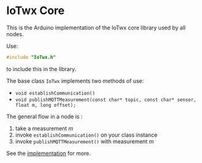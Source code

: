 # IoTwx Core

This is the Arduino implementation of the IoTwx core library used by all nodes.

Use:

```C
#include "IoTwx.h"
```

to include this in the library.

The base class `IoTwx` implements two methods of use:

* `void establishCommunication()`
* `void publishMQTTMeasurement(const char* topic, const char* sensor, float m, long offset);`

The general flow in a node is :

1. take a measurement _m_
2. invoke `establishCommunication()` on your class instance
3. invoke `publishMQTTMeasurement()` with measurement _m_

See the [implementation](library/src/IoTwx.h) for more.


